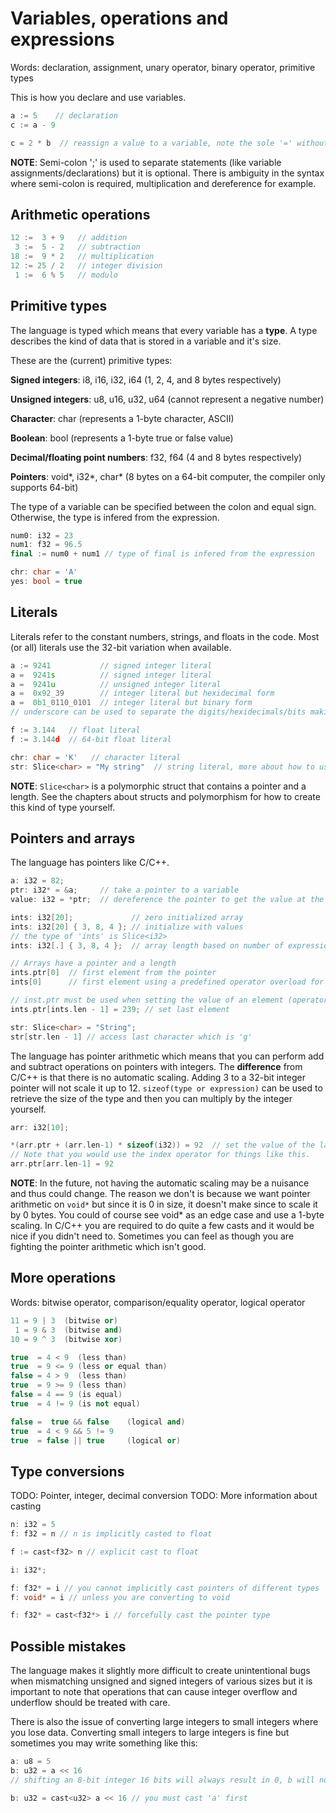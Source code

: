 # Variables, operations and expressions
Words: declaration, assignment, unary operator, binary operator, primitive types

This is how you declare and use variables.
```c++
a := 5    // declaration
c := a - 9

c = 2 * b  // reassign a value to a variable, note the sole '=' without the ':'
```

**NOTE**: Semi-colon ';' is used to separate statements (like variable assignments/declarations) but it is optional. There is ambiguity in the syntax where semi-colon is required, multiplication and dereference for example.

## Arithmetic operations

```c++
12 :=  3 + 9   // addition
 3 :=  5 - 2   // subtraction
18 :=  9 * 2   // multiplication
12 := 25 / 2   // integer division
 1 :=  6 % 5   // modulo
```

## Primitive types
The language is typed which means that every variable has a **type**. A type describes the kind of data that is stored in a variable and it's size.

These are the (current) primitive types:

**Signed integers**: i8, i16, i32, i64 (1, 2, 4, and 8 bytes respectively)

**Unsigned integers**: u8, u16, u32, u64 (cannot represent a negative number)

**Character**: char (represents a 1-byte character, ASCII)

**Boolean**: bool (represents a 1-byte true or false value)

**Decimal/floating point numbers**: f32, f64 (4 and 8 bytes respectively)

**Pointers**: void*, i32*, char* (8 bytes on a 64-bit computer, the compiler only supports 64-bit)

The type of a variable can be specified between the colon and equal sign. Otherwise, the type is infered from the expression.
```c++
num0: i32 = 23
num1: f32 = 96.5
final := num0 + num1 // type of final is infered from the expression

chr: char = 'A'
yes: bool = true
```

## Literals
Literals refer to the constant numbers, strings, and floats in the code.
Most (or all) literals use the 32-bit variation when available.

```c++
a := 9241           // signed integer literal
a =  9241s          // signed integer literal
a =  9241u          // unsigned integer literal
a =  0x92_39        // integer literal but hexidecimal form
a =  0b1_0110_0101  // integer literal but binary form
// underscore can be used to separate the digits/hexidecimals/bits making it easier to grasp their value

f := 3.144   // float literal
f := 3.144d  // 64-bit float literal

chr: char = 'K'   // character literal
str: Slice<char> = "My string"  // string literal, more about how to use strings further below
```

**NOTE**: `Slice<char>` is a polymorphic struct that contains a pointer and a length. See the chapters about structs and polymorphism for how to create this kind of type yourself.

## Pointers and arrays
The language has pointers like C/C++.
```c++
a: i32 = 82;
ptr: i32* = &a;     // take a pointer to a variable
value: i32 = *ptr;  // dereference the pointer to get the value at the pointer's address

ints: i32[20];             // zero initialized array
ints: i32[20] { 3, 8, 4 }; // initialize with values
// the type of 'ints' is Slice<i32>
ints: i32[.] { 3, 8, 4 };  // array length based on number of expressions

// Arrays have a pointer and a length
ints.ptr[0]  // first element from the pointer
ints[0]      // first element using a predefined operator overload for Slices

// inst.ptr must be used when setting the value of an element (operator overload for it doesn't exist yet)
ints.ptr[ints.len - 1] = 239; // set last element

str: Slice<char> = "String";
str[str.len - 1] // access last character which is 'g'
```

The language has pointer arithmetic which means that you can perform add and subtract operations on
pointers with integers. The **difference** from C/C++ is that there is no automatic scaling. Adding 3 to a 32-bit integer pointer will not scale it up to 12. `sizeof(type or expression)` can be used to retrieve the size of the type and then you can multiply by the integer yourself.
```c++
arr: i32[10];

*(arr.ptr + (arr.len-1) * sizeof(i32)) = 92  // set the value of the last element
// Note that you would use the index operator for things like this.
arr.ptr[arr.len-1] = 92


```

**NOTE**: In the future, not having the automatic scaling may be a nuisance and thus could change. The reason we don't is because we want pointer arithmetic on `void*` but since it is 0 in size, it doesn't make since to scale it by 0 bytes. You could of course see void* as an edge case and use a 1-byte scaling. In C/C++ you are required to do quite a few casts and it would be nice if you didn't need to. Sometimes you can feel as though you are fighting the pointer arithmetic which isn't good.

## More operations
Words: bitwise operator, comparison/equality operator, logical operator

```c++
11 = 9 | 3  (bitwise or)
 1 = 9 & 3  (bitwise and)
10 = 9 ^ 3  (bitwise xor)

true  = 4 < 9  (less than)
true  = 9 <= 9 (less or equal than)
false = 4 > 9  (less than)
true  = 9 >= 9 (less than)
false = 4 == 9 (is equal)
true  = 4 != 9 (is not equal)

false =  true && false    (logical and)
true  = 4 < 9 && 5 != 9
true  = false || true     (logical or)
```

## Type conversions
TODO: Pointer, integer, decimal conversion
TODO: More information about casting
```c++
n: i32 = 5
f: f32 = n // n is implicitly casted to float

f := cast<f32> n // explicit cast to float
```

```c++
i: i32*;

f: f32* = i // you cannot implicitly cast pointers of different types
f: void* = i // unless you are converting to void

f: f32* = cast<f32*> i // forcefully cast the pointer type
```

## Possible mistakes
The language makes it slightly more difficult to create unintentional bugs when mismatching
unsigned and signed integers of various sizes but it is important to note that operations
that can cause integer overflow and underflow should be treated with care.

There is also the issue of converting large integers to small integers where you lose data.
Converting small integers to large integers is fine but sometimes you may write something like this:
```c++
a: u8 = 5
b: u32 = a << 16    
// shifting an 8-bit integer 16 bits will always result in 0, b will not be 0x5_0000

b: u32 = cast<u32> a << 16 // you must cast 'a' first

```